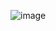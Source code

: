![image](https://github.com/NageshPatil321/flaskproject/assets/63147214/181769ab-ed4b-470b-acdc-7e57fb742257)
